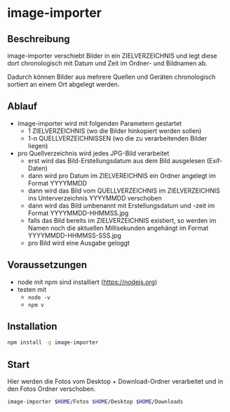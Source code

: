 # image-importer 

## Beschreibung

image-importer verschiebt Bilder in ein ZIELVERZEICHNIS und legt diese dort chronologisch mit Datum und Zeit im Ordner- und Bildnamen ab.

Dadurch können Bilder aus mehrere Quellen und Geräten chronologisch sortiert an einem Ort abgelegt werden.

## Ablauf

- image-importer wird mit folgenden Parametern gestartet
  - 1 ZIELVERZEICHNIS (wo die Bilder hinkopiert werden sollen)
  - 1-n QUELLVERZEICHNISSEN (wo die zu verarbeitenden Bilder liegen)
- pro Quellverzeichnis wird jedes JPG-Bild verarbeitet
  - erst wird das Bild-Erstellungsdatum aus dem Bild ausgelesen (Exif-Daten)
  - dann wird pro Datum im ZIELVEREICHNIS ein Ordner angelegt im Format YYYYMMDD
  - dann wird das Bild vom QUELLVERZEICHNIS im ZIELVERZEICHNIS ins Unterverzeichnis YYYYMMDD verschoben
  - dann wird das Bild umbenannt mit Erstellungsdatum und -zeit im Format YYYYMMDD-HHMMSS.jpg
  - falls das Bild bereits im ZIELVERZEICHNIS existiert, so werden im Namen noch die aktuellen Millisekunden angehängt im Format YYYYMMDD-HHMMSS-SSS.jpg
  - pro Bild wird eine Ausgabe geloggt

## Voraussetzungen

- node mit npm sind installiert (https://nodejs.org)
- testen mit
  - `node -v` 
  - `npm v`

## Installation

```bash
npm install -g image-importer
```

## Start

Hier werden die Fotos vom Desktop + Download-Ordner verarbeitet und in den Fotos Ordner verschoben.

```bash
image-importer $HOME/Fotos $HOME/Desktop $HOME/Downloads
```